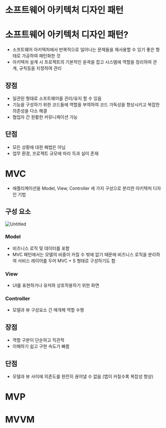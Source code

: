 # 소프트웨어 아키텍처 디자인 패턴

# 소프트웨어 아키텍처 디자인 패턴?

- 소프트웨어 아키텍처에서 반복적으로 일어나는 문제들을 재사용할 수 있기 좋은 형태로 가공하여 패턴화한 것
- 아키텍처 설계 시 프로젝트의 기본적인 윤곽을 잡고 시스템에 역할을 정리하여 관계, 규칙등을 지정하여 관리

## 장점

- 일관된 형태로 소프트웨어를 관리/유지 할 수 있음
- 기능을 구성하기 위한 코드들에 역할을 부여하여 코드 가독성을 향상시키고 복잡한 의존성을 다소 해결
- 협업자 간 원활한 커뮤니케이션 가능

## 단점

- 모든 상황에 대한 해법은 아님
- 업무 환경, 프로젝트 규모에 따라 득과 실이 존재

# MVC

- 애플리케이션을 Model, View, Controller 세 가지 구성으로 분리한 아키텍처 디자인 기법

## 구성 요소

![Untitled](https://s3-us-west-2.amazonaws.com/secure.notion-static.com/f033af83-8d47-4888-9dc6-638ac08c02c1/Untitled.png)

### Model

- 비즈니스 로직 및 데이터를 포함
- MVC 패턴에서는 모델의 비중이 커질 수 밖에 없기 때문에 비즈니스 로직을 분리하여 서비스 레이어를 두어 MVC + S 형태로 구성하기도 함

### View

- UI를 표현하거나 유저와 상호작용하기 위한 화면

### Controller

- 모델과 뷰 구성요소 간 매개체 역할 수행

## 장점

- 역할 구분이 단순하고 직관적
- 이해하기 쉽고 구현 속도가 빠름

## 단점

- 모델과 뷰 사이에 의존도를 완전히 끊어낼 수 없음 (앱이 커질수록 복잡성 향상)

# MVP

# MVVM
